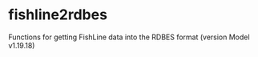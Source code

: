 # fishline2rdbes

Functions for getting FishLine data into the RDBES format (version Model v1.19.18)
